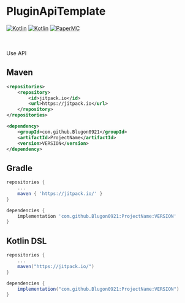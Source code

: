 # PluginApiTemplate

[![Kotlin](https://img.shields.io/badge/Java-16.0.2-FF7700.svg?logo=java)]()
[![Kotlin](https://img.shields.io/badge/Kotlin-1.5.30-186FCC.svg?logo=kotlin)]()
[![PaperMC](https://img.shields.io/badge/PaperMC-1.17-222222.svg)]()


<br>
<br>
Use API

<br>

## Maven
```xml
<repositories>
    <repository>
        <id>jitpack.io</id>
        <url>https://jitpack.io</url>
    </repository>
</repositories>

<dependency>
    <groupId>com.github.Blugon0921</groupId>
    <artifactId>ProjectName</artifactId>
    <version>VERSION</version>
</dependency>
```


## Gradle
```gradle
repositories {
    ...
    maven { 'https://jitpack.io/' }
}

dependencies {
    implementation 'com.github.Blugon0921:ProjectName:VERSION'
}
```

## Kotlin DSL
```gradle
repositories {
    ...
    maven("https://jitpack.io/")
}

dependencies {
    implementation("com.github.Blugon0921:ProjectName:VERSION")
}
```
